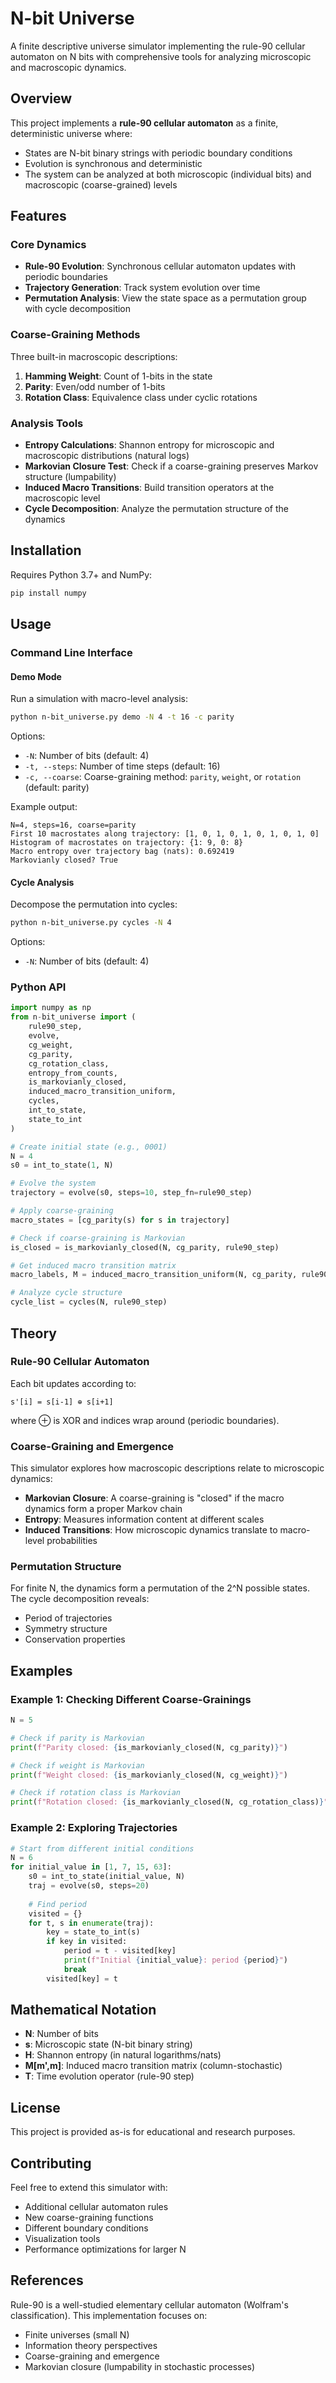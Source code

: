 # N-bit Universe

A finite descriptive universe simulator implementing the rule-90 cellular automaton on N bits with comprehensive tools for analyzing microscopic and macroscopic dynamics.

## Overview

This project implements a **rule-90 cellular automaton** as a finite, deterministic universe where:

- States are N-bit binary strings with periodic boundary conditions
- Evolution is synchronous and deterministic
- The system can be analyzed at both microscopic (individual bits) and macroscopic (coarse-grained) levels

## Features

### Core Dynamics

- **Rule-90 Evolution**: Synchronous cellular automaton updates with periodic boundaries
- **Trajectory Generation**: Track system evolution over time
- **Permutation Analysis**: View the state space as a permutation group with cycle decomposition

### Coarse-Graining Methods

Three built-in macroscopic descriptions:

1. **Hamming Weight**: Count of 1-bits in the state
2. **Parity**: Even/odd number of 1-bits
3. **Rotation Class**: Equivalence class under cyclic rotations

### Analysis Tools

- **Entropy Calculations**: Shannon entropy for microscopic and macroscopic distributions (natural logs)
- **Markovian Closure Test**: Check if a coarse-graining preserves Markov structure (lumpability)
- **Induced Macro Transitions**: Build transition operators at the macroscopic level
- **Cycle Decomposition**: Analyze the permutation structure of the dynamics

## Installation

Requires Python 3.7+ and NumPy:

```bash
pip install numpy
```

## Usage

### Command Line Interface

#### Demo Mode

Run a simulation with macro-level analysis:

```bash
python n-bit_universe.py demo -N 4 -t 16 -c parity
```

Options:

- `-N`: Number of bits (default: 4)
- `-t, --steps`: Number of time steps (default: 16)
- `-c, --coarse`: Coarse-graining method: `parity`, `weight`, or `rotation` (default: parity)

Example output:

```
N=4, steps=16, coarse=parity
First 10 macrostates along trajectory: [1, 0, 1, 0, 1, 0, 1, 0, 1, 0]
Histogram of macrostates on trajectory: {1: 9, 0: 8}
Macro entropy over trajectory bag (nats): 0.692419
Markovianly closed? True
```

#### Cycle Analysis

Decompose the permutation into cycles:

```bash
python n-bit_universe.py cycles -N 4
```

Options:

- `-N`: Number of bits (default: 4)

### Python API

```python
import numpy as np
from n-bit_universe import (
    rule90_step,
    evolve,
    cg_weight,
    cg_parity,
    cg_rotation_class,
    entropy_from_counts,
    is_markovianly_closed,
    induced_macro_transition_uniform,
    cycles,
    int_to_state,
    state_to_int
)

# Create initial state (e.g., 0001)
N = 4
s0 = int_to_state(1, N)

# Evolve the system
trajectory = evolve(s0, steps=10, step_fn=rule90_step)

# Apply coarse-graining
macro_states = [cg_parity(s) for s in trajectory]

# Check if coarse-graining is Markovian
is_closed = is_markovianly_closed(N, cg_parity, rule90_step)

# Get induced macro transition matrix
macro_labels, M = induced_macro_transition_uniform(N, cg_parity, rule90_step)

# Analyze cycle structure
cycle_list = cycles(N, rule90_step)
```

## Theory

### Rule-90 Cellular Automaton

Each bit updates according to:

```
s'[i] = s[i-1] ⊕ s[i+1]
```

where ⊕ is XOR and indices wrap around (periodic boundaries).

### Coarse-Graining and Emergence

This simulator explores how macroscopic descriptions relate to microscopic dynamics:

- **Markovian Closure**: A coarse-graining is "closed" if the macro dynamics form a proper Markov chain
- **Entropy**: Measures information content at different scales
- **Induced Transitions**: How microscopic dynamics translate to macro-level probabilities

### Permutation Structure

For finite N, the dynamics form a permutation of the 2^N possible states. The cycle decomposition reveals:

- Period of trajectories
- Symmetry structure
- Conservation properties

## Examples

### Example 1: Checking Different Coarse-Grainings

```python
N = 5

# Check if parity is Markovian
print(f"Parity closed: {is_markovianly_closed(N, cg_parity)}")

# Check if weight is Markovian
print(f"Weight closed: {is_markovianly_closed(N, cg_weight)}")

# Check if rotation class is Markovian
print(f"Rotation closed: {is_markovianly_closed(N, cg_rotation_class)}")
```

### Example 2: Exploring Trajectories

```python
# Start from different initial conditions
N = 6
for initial_value in [1, 7, 15, 63]:
    s0 = int_to_state(initial_value, N)
    traj = evolve(s0, steps=20)
    
    # Find period
    visited = {}
    for t, s in enumerate(traj):
        key = state_to_int(s)
        if key in visited:
            period = t - visited[key]
            print(f"Initial {initial_value}: period {period}")
            break
        visited[key] = t
```

## Mathematical Notation

- **N**: Number of bits
- **s**: Microscopic state (N-bit binary string)
- **H**: Shannon entropy (in natural logarithms/nats)
- **M[m',m]**: Induced macro transition matrix (column-stochastic)
- **T**: Time evolution operator (rule-90 step)

## License

This project is provided as-is for educational and research purposes.

## Contributing

Feel free to extend this simulator with:

- Additional cellular automaton rules
- New coarse-graining functions
- Different boundary conditions
- Visualization tools
- Performance optimizations for larger N

## References

Rule-90 is a well-studied elementary cellular automaton (Wolfram's classification). This implementation focuses on:

- Finite universes (small N)
- Information theory perspectives
- Coarse-graining and emergence
- Markovian closure (lumpability in stochastic processes)
